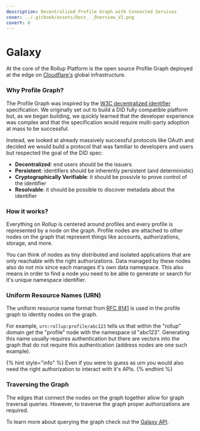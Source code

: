 ```yaml
---
description: Decentralized Profile Graph with Connected Services
cover: ../.gitbook/assets/Docs_-_Overview_V1.png
coverY: 0
---
```


# Galaxy

At the core of the Rollup Platform is the open source Profile Graph deployed at the edge on [Cloudflare's](https://www.cloudflare.com/en-gb/) global infrastructure.

### Why Profile Graph?

The Profile Graph was inspired by the [W3C decentralized identifier](https://w3c.github.io/did-use-cases/) specification. We originally set out to build a DID fully compatible platform but, as we began building, we quickly learned that the developer experience was complex and that the specification would require multi-party adoption at mass to be successful.

Instead, we looked at already massively successful protocols like OAuth and decided we would build a protocol that was familiar to developers and users but respected the goal of the DID spec:

* **Decentralized**: end users should be the issuers
* **Persistent**: identifiers should be inherently persistent (and deterministic)
* **Cryptographically Verifiable**: it should be possivle to prove control of the identifier
* **Resolvable**: it should be possible to discover metadata about the identifier

### How it works?

Everything on Rollup is centered around profiles and every profile is represented by a node on the graph. Profile nodes are attached to other nodes on the graph that represent things like accounts, authorizations, storage, and more. &#x20;

You can think of nodes as tiny distributed and isolated applications that are only reachable with the right authorizations. Data managed by these nodes also do not mix since each manages it's own data namespace. This also means in order to find a node you need to be able to generate or search for it's unique namespace identifier.

### Uniform Resource Names (URN)

The uniform resource name format from [RFC 8141](https://www.rfc-editor.org/rfc/rfc8141) is used in the profile graph to identity nodes on the graph.&#x20;

For example, `urn:rollup:profile/abc123` tells us that within the "rollup" domain get the "profile" node with the namespace id "abc123".  Generating this name usually requires authentication but there are vectors into the graph that do not require this authentication (address nodes are one such example).

{% hint style="info" %}
Even if you were to guess as urn you would also need the right authorization to interact with it's APIs. &#x20;
{% endhint %}

### Traversing the Graph

The edges that connect the nodes on the graph together allow for graph traversal queries. However, to traverse the graph proper authorizations are required.&#x20;

To learn more about querying the graph check out the [Galaxy API](../reference/galaxy-api.md).

###

